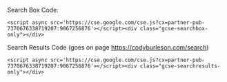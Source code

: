 Search Box Code:

```
<script async src='https://cse.google.com/cse.js?cx=partner-pub-7370676338719207:9067256876'></script><div class="gcse-searchbox-only"></div>
```

Search Results Code (goes on page https://codyburleson.com/search)

```
<script async src='https://cse.google.com/cse.js?cx=partner-pub-7370676338719207:9067256876'></script><div class="gcse-searchresults-only"></div>
```
